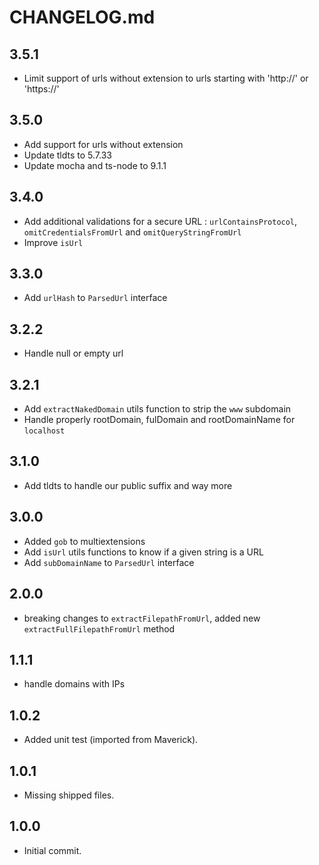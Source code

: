 CHANGELOG.md
============

3.5.1
-----
* Limit support of urls without extension to urls starting with 'http://' or 'https://'

3.5.0
-----
* Add support for urls without extension
* Update tldts to 5.7.33
* Update mocha and ts-node to 9.1.1

3.4.0
-----
* Add additional validations for a secure URL : `urlContainsProtocol`, `omitCredentialsFromUrl` and `omitQueryStringFromUrl` 
* Improve `isUrl`

3.3.0
-----
* Add `urlHash` to `ParsedUrl` interface

3.2.2
-----
* Handle null or empty url

3.2.1
-----
* Add `extractNakedDomain` utils function to strip the `www` subdomain
* Handle properly rootDomain, fulDomain and rootDomainName for `localhost`

3.1.0
-----
* Add tldts to handle our public suffix and way more

3.0.0
------
* Added `gob` to multiextensions
* Add `isUrl` utils functions to know if a given string is a URL
* Add `subDomainName` to `ParsedUrl` interface

2.0.0
------
* breaking changes to `extractFilepathFromUrl`, added new `extractFullFilepathFromUrl` method

1.1.1
------
* handle domains with IPs


1.0.2
------
* Added unit test (imported from Maverick).

1.0.1
------
* Missing shipped files.


1.0.0
------
* Initial commit.
